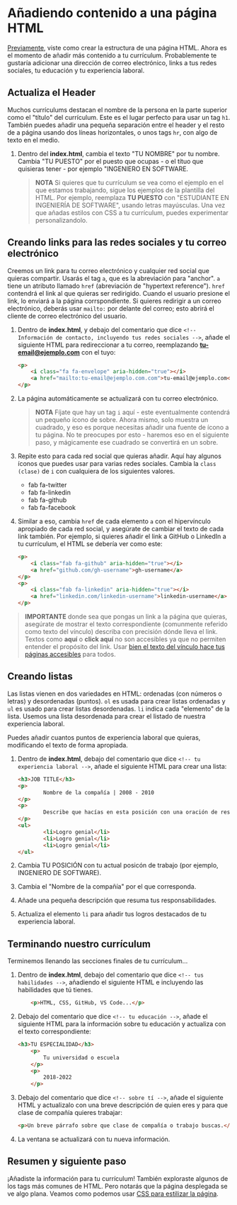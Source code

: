 # Añadiendo contenido a una página HTML

[Previamente](./1-crear-html.md), viste como crear la estructura de una página HTML. Ahora es el momento de añadir más contenido a tu currículum. Probablemente te gustaría adicionar una dirección de correo electrónico, links a tus redes sociales, tu educación y tu experiencia laboral.

## Actualiza el Header

Muchos currículums destacan el nombre de la persona en la parte superior como el "título" del currículum. Este es el lugar perfecto para usar un tag `h1`. También puedes añadir una pequeña separación entre el header y el resto de a página usando dos líneas horizontales, o unos tags `hr`, con algo de texto en el medio.

1. Dentro del **index.html**, cambia el texto "TU NOMBRE" por tu nombre. Cambia "TU PUESTO" por el puesto que ocupas - o el títuo que quisieras tener - por ejemplo "INGENIERO EN SOFTWARE.

    > **NOTA** Si quieres que tu currículum se vea como el ejemplo en el que estamos trabajando, sigue los ejemplos de la plantilla del HTML. Por ejemplo, reemplaza **TU PUESTO** con "ESTUDIANTE EN INGENIERÍA DE SOFTWARE", usando letras mayúsculas. Una vez que añadas estilos con CSS a tu currículum, puedes experimentar personalizandolo.

## Creando links para las redes sociales y tu correo electrónico

Creemos un link para tu correo electrónico y cualquier red social que quieras compartir. Usarás el tag `a`, que es la abreviación para "anchor". `a` tiene un atributo llamado `href` (abreviación de "hypertext reference"). `href` contendrá el link al que quieras ser redirigido. Cuando el usuario presione el link, lo enviará a la página corrspondiente. Si quieres redirigir a un correo electrónico, deberás usar `mailto:` por delante del correo; esto abrirá el cliente de correo electrónico del usuario.

1. Dentro de **index.html**, y debajo del comentario que dice `<!-- Información de contacto, incluyendo tus redes sociales -->`, añade el siguiente HTML para redireccionar a tu correo, reemplazando **tu-email@ejemplo.com** con el tuyo:

    ```html
    <p>
        <i class="fa fa-envelope" aria-hidden="true"></i>
        <a href="mailto:tu-email@ejemplo.com.com">tu-email@ejemplo.com</a>
    </p>
    ```

1. La página automáticamente se actualizará con tu correo electrónico.

    > **NOTA** Fíjate que hay un tag `i` aquí - este eventualmente contendrá un pequeño ícono de sobre. Ahora mismo, solo muestra un cuadrado, y eso es porque necesitas añadir una fuente de ícono a tu página. No te preocupes por esto - haremos eso en el siguiente paso, y mágicamente ese cuadrado se convertirá en un sobre.

1. Repite esto para cada red social que quieras añadir. Aquí hay algunos íconos que puedes usar para varias redes sociales. Cambia la `class (clase)` de `i` con cualquiera de los siguientes valores.

    * fab fa-twitter
    * fab fa-linkedin
    * fab fa-github
    * fab fa-facebook

1. Similar a eso, cambia `href` de cada elemento `a` con el hipervínculo apropiado de cada red social, y asegúrate de cambiar el texto de cada link también. Por ejemplo, si quieres añadir el link a GitHub o LinkedIn a tu currículum, el HTML se debería ver como este: 

    ```html
    <p>
        <i class="fab fa-github" aria-hidden="true"></i>
        <a href="github.com/gh-username">gh-username</a>
    </p>
    <p>
        <i class="fab fa-linkedin" aria-hidden="true"></i>
        <a href="linkedin.com/linkedin-username">linkedin-username</a>
    </p>
    ```

> **IMPORTANTE** donde sea que pongas un link a la página que quieras, asegúrate de mostrar el texto correspondiente (comunmente referido como texto del vínculo) describa con precisión dónde lleva el link. Textos como **aquí** o **click aquí** no son accesibles ya que no permiten entender el propósito del link. Usar [bien el texto del vínculo hace tus páginas accesibles](https://docs.microsoft.com/learn/modules/web-development-101-accessibility/4-links-images?WT.mc_id=academic-51109-ornella) para todos.

## Creando listas

Las listas vienen en dos variedades en HTML: ordenadas (con números o letras) y desordenadas (puntos). `ol` es usada para crear listas ordenadas y `ul` es usado para crear listas desordenadas. `li` indica cada "elemento" de la lista. Usemos una lista desordenada para crear el listado de nuestra experiencia laboral.

Puedes añadir cuantos puntos de experiencia laboral que quieras, modificando el texto de forma apropiada. 

1. Dentro de **index.html**, debajo del comentario que dice `<!-- tu experiencia laboral -->`, añade el siguiente HTML para crear una lista:

    ```html
    <h3>JOB TITLE</h3>
    <p>
			Nombre de la compañía | 2008 - 2010
    </p>
    <p>
			Describe que hacías en esta posición con una oración de resumen y no más de 3 puntos de aspectos destacados.
    </p>
    <ul>
			<li>Logro genial</li>
			<li>Logro genial</li>
			<li>Logro genial</li>
    </ul>
    ```

1. Cambia TU POSICIÓN con tu actual posicón de trabajo (por ejemplo, INGENIERO DE SOFTWARE).

1. Cambia el "Nombre de la compañía" por el que corresponda.

1. Añade una pequeña descripción que resuma tus responsabilidades.

1. Actualiza el elemento `li` para añadir tus logros destacados de tu experiencia laboral.

## Terminando nuestro currículum

Terminemos llenando las secciones finales de tu currículum...

1. Dentro de **index.html**, debajo del comentario que dice `<!-- tus habilidades -->`, añadiendo el siguiente HTML e incluyendo las habilidades que tú tienes. 

	```html
	    <p>HTML, CSS, GitHub, VS Code...</p>
	```

1. Debajo del comentario que dice `<!-- tu educación -->`, añade el siguiente HTML para la información sobre tu educación y actualiza con el texto correspondiente:

    ```html
    <h3>TU ESPECIALIDAD</h3>
		<p>
			Tu universidad o escuela
		</p>
		<p>
			2018-2022
		</p>
    ```

1. Debajo del comentario que dice `<!-- sobre tí -->`, añade el siguiente HTML y actualizalo con una breve descripción de quien eres y para que clase de compañía quieres trabajar:

    ```html
    <p>Un breve párrafo sobre que clase de compañía o trabajo buscas.</p>
    ```

1. La ventana se actualizará con tu nueva información.

## Resumen y siguiente paso

¡Añadiste la información para tu currículum! También exploraste algunos de los tags más comunes de HTML. Pero notarás que la página desplegada se ve algo plana. Veamos como podemos usar [CSS para estilizar la página](./3-anadir-estilo.md).